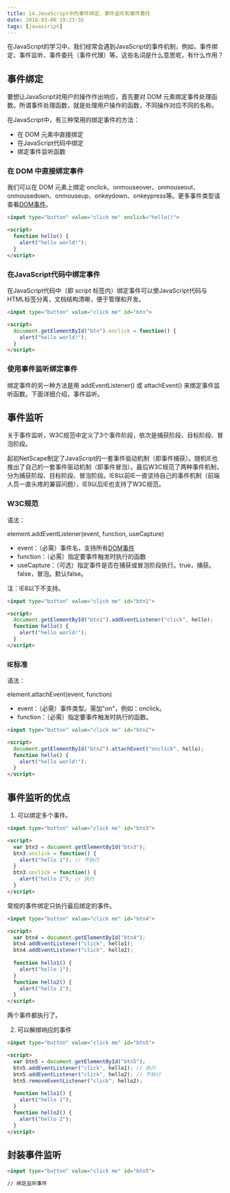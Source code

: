 ```yaml
---
title: 14.JavaScript中的事件绑定、事件监听和事件委托
date: 2018-03-08 19:23:55
tags: [javascript]
---
```


在JavaScript的学习中，我们经常会遇到JavaScript的事件机制，例如，事件绑定、事件监听、事件委托（事件代理）等。这些名词是什么意思呢，有什么作用？

## 事件绑定

要想让JavaScript对用户的操作作出响应，首先要对 DOM 元素绑定事件处理函数。所谓事件处理函数，就是处理用户操作的函数，不同操作对应不同的名称。

在JavaScript中，有三种常用的绑定事件的方法：

- 在 DOM 元素中直接绑定
- 在JavaScript代码中绑定
- 绑定事件监听函数

### 在 DOM 中直接绑定事件

我们可以在 DOM 元素上绑定 onclick、onmouseover、onmouseout、onmousedown、onmouseup、onkeydown、onkeypress等。更多事件类型请查看[DOM事件](http://www.runoob.com/jsref/dom-obj-event.html)。
```html
<input type="button" value="click me" onclick="hello()">

<script>
  function hello() {
    alert("hello world!");
  }
</script>
```

### 在JavaScript代码中绑定事件

在JavaScript代码中（即 script 标签内）绑定事件可以使JavaScript代码与HTML标签分离，文档结构清晰，便于管理和开发。
```html
<input type="button" value="click me" id="btn">

<script>
  document.getElementById("btn").onclick = function() {
    alert("hello world!");
  }
</script>
```

### 使用事件监听绑定事件
绑定事件的另一种方法是用 addEventListener() 或 attachEvent() 来绑定事件监听函数。下面详细介绍，事件监听。

## 事件监听

关于事件监听，W3C规范中定义了3个事件阶段，依次是捕获阶段、目标阶段、冒泡阶段。

起初NetScape制定了JavaScript的一套事件驱动机制（即事件捕获）。随机IE也推出了自己的一套事件驱动机制（即事件冒泡）。最后W3C规范了两种事件机制，分为捕获阶段、目标阶段、冒泡阶段。IE8以前IE一直坚持自己的事件机制（前端人员一直头疼的兼容问题），IE9以后IE也支持了W3C规范。

### W3C规范

语法：  

element.addEventListener(event, function, useCapture)

- event：（必需）事件名，支持所有[DOM事件](http://www.runoob.com/jsref/dom-obj-event.html)
- function：（必需）指定要事件触发时执行的函数
- useCapture：（可选）指定事件是否在捕获或冒泡阶段执行。true，捕获。false，冒泡。默认false。

注：IE8以下不支持。

```html
<input type="button" value="click me" id="btn1">

<script>
  document.getElementById("btn1").addEventListener("click", hello);
  function hello() {
    alert("hello world!");
  }
</script>
```

### IE标准

语法：

element.attachEvent(event, function)

- event：（必需）事件类型。需加"on"，例如：onclick。
- function：（必需）指定要事件触发时执行的函数。

```html
<input type="button" value="click me" id="btn2">

<script>
  document.getElementById("btn2").attachEvent("onclick", hello);
  function hello() {
    alert("hello world!");
  }
</script>
```

## 事件监听的优点

1. 可以绑定多个事件。

```html
<input type="button" value="click me" id="btn3">

<script>
  var btn3 = document.getElementById("btn3");
  btn3.onclick = function() {
    alert("hello 1"); // 不执行
  }
  btn3.onclick = function() {
    alert("hello 2"); // 执行
  }
</script>
```

常规的事件绑定只执行最后绑定的事件。

```html
<input type="button" value="click me" id="btn4">

<script>
  var btn4 = document.getElementById("btn4");
  btn4.addEventListener("click", hello1);
  btn4.addEventListener("click", hello2);
  
  function hello1() {
    alert("hello 1");
  }
  function hello2() {
    alert("hello 2");
  }
</script>
```

两个事件都执行了。

2. 可以解绑响应的事件

```html
<input type="button" value="click me" id="btn5">

<script>
  var btn5 = document.getElementById("btn5");
  btn5.addEventListener("click", hello1); // 执行
  btn5.addEventListener("click", hello2); // 不执行
  btn5.removeEventListener("click", hello2);
  
  function hello1() {
    alert("hello 1");
  }
  function hello2() {
    alert("hello 2");
  }
</script>
```

## 封装事件监听

```html
<input type="button" value="click me" id="btn5">

// 绑定监听事件
```
